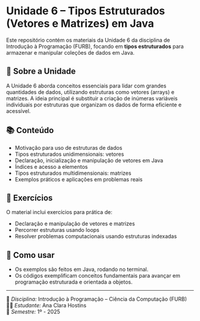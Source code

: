 # Unidade 6 – Tipos Estruturados (Vetores e Matrizes) em Java

Este repositório contém os materiais da Unidade 6 da disciplina de Introdução à Programação (FURB), focando em **tipos estruturados** para armazenar e manipular coleções de dados em Java.

## 📖 Sobre a Unidade

A Unidade 6 aborda conceitos essenciais para lidar com grandes quantidades de dados, utilizando estruturas como vetores (arrays) e matrizes. A ideia principal é substituir a criação de inúmeras variáveis individuais por estruturas que organizam os dados de forma eficiente e acessível.

## 📚 Conteúdo

- Motivação para uso de estruturas de dados
- Tipos estruturados unidimensionais: vetores
- Declaração, inicialização e manipulação de vetores em Java
- Índices e acesso a elementos
- Tipos estruturados multidimensionais: matrizes
- Exemplos práticos e aplicações em problemas reais

## 📝 Exercícios

O material inclui exercícios para prática de:

- Declaração e manipulação de vetores e matrizes
- Percorrer estruturas usando loops
- Resolver problemas computacionais usando estruturas indexadas

## 🚀 Como usar

- Os exemplos são feitos em Java, rodando no terminal.
- Os códigos exemplificam conceitos fundamentais para avançar em programação estruturada e orientada a objetos.

---

📌 *Disciplina:* Introdução à Programação – Ciência da Computação (FURB)  
👩‍💻 *Estudante:* Ana Clara Hostins  
📅 *Semestre:* 1º - 2025  
